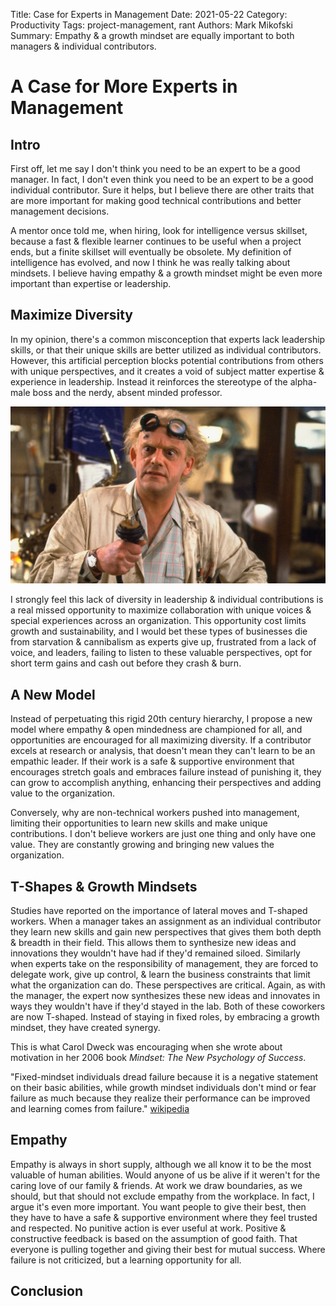 Title: Case for Experts in Management
Date: 2021-05-22
Category: Productivity
Tags: project-management, rant
Authors: Mark Mikofski
Summary: Empathy & a growth mindset are equally important to both managers & individual contributors.

# A Case for More Experts in Management

## Intro

First off, let me say I don't think you need to be an expert to be a good manager. In fact, I don't even think you need to be an expert to be a good individual contributor. Sure it helps, but I believe there are other traits that are more important for making good technical contributions and better management decisions.

A mentor once told me, when hiring, look for intelligence versus skillset, because a fast & flexible learner continues to be useful when a project ends, but a finite skillset will eventually be obsolete. My definition of intelligence has evolved, and now I think he was really talking about mindsets. I believe having empathy & a growth mindset might be even more important than expertise or leadership.

## Maximize Diversity

In my opinion, there's a common misconception that experts lack leadership skills, or that their unique skills are better utilized as individual contributors. However, this artificial perception blocks potential contributions from others with unique perspectives, and it creates a void of subject matter expertise & experience in leadership. Instead it reinforces the stereotype of the alpha-male boss and the nerdy, absent minded professor.

![Morty the mad scientist stereotype](images/morty-back-to-future.jpeg)

I strongly feel this lack of diversity in leadership & individual contributions is a real missed opportunity to maximize collaboration with unique voices & special experiences across an organization. This opportunity cost limits growth and sustainability, and I would bet these types of businesses die from starvation & cannibalism as experts give up, frustrated from a lack of voice, and leaders, failing to listen to these valuable perspectives, opt for short term gains and cash out before they crash & burn.

## A New Model

Instead of perpetuating this rigid 20th century hierarchy, I propose a new model where empathy & open mindedness are championed for all, and opportunities are encouraged for all maximizing diversity. If a contributor excels at research or analysis, that doesn't mean they can't learn to be an empathic leader. If their work is a safe & supportive environment that encourages stretch goals and embraces failure instead of punishing it, they can grow to accomplish anything, enhancing their perspectives and adding value to the organization.

Conversely, why are non-technical workers pushed into management, limiting their opportunities to learn new skills and make unique contributions. I don't believe workers are just one thing and only have one value. They are constantly growing and bringing new values the organization. 

## T-Shapes & Growth Mindsets

Studies have reported on the importance of lateral moves and T-shaped workers. When a manager takes an assignment as an individual contributor they learn new skills and gain new perspectives that gives them both depth & breadth in their field. This allows them to synthesize new ideas and innovations they wouldn't have had if they'd remained siloed. Similarly when experts take on the responsibility of management, they are forced to delegate work, give up control, & learn the business constraints that limit what the organization can do. These perspectives are critical. Again, as with the manager, the expert now synthesizes these new ideas and innovates in ways they wouldn't have if they'd stayed in the lab. Both of these coworkers are now T-shaped. Instead of staying in fixed roles, by embracing a growth mindset, they have created synergy.

This is what Carol Dweck was encouraging when she wrote about motivation in her 2006 book _Mindset: The New Psychology of Success_.

"Fixed-mindset individuals dread failure because it is a negative statement on their basic abilities, while growth mindset individuals don't mind or fear failure as much because they realize their performance can be improved and learning comes from failure." [wikipedia](https://en.m.wikipedia.org/wiki/Carol_Dweck#Mindset_work)

## Empathy

Empathy is always in short supply,  although we all know it to be the most valuable of human abilities. Would anyone of us be alive if it weren't for the caring love of our family & friends. At work we draw boundaries, as we should, but that should not exclude empathy from the workplace. In fact, I argue it's even more important. You want people to give their best, then they have to have a safe & supportive environment where they feel trusted and respected. No punitive action is ever useful at work. Positive & constructive feedback is based on the assumption of good faith. That everyone is pulling together and giving their best for mutual success. Where failure is not criticized, but a learning opportunity for all.

## Conclusion